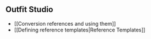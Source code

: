 ## Outfit Studio
* [[Conversion references and using them]]
* [[Defining reference templates|Reference Templates]]